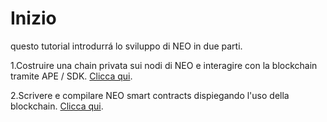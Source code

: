 # Inizio

questo tutorial introdurrá lo sviluppo di NEO in due parti.
 
1.Costruire una chain privata sui nodi di NEO e interagire con la blockchain tramite APE / SDK.  [Clicca qui](node/introduction.md).

2.Scrivere e compilare NEO smart contracts dispiegando l'uso della blockchain. [Clicca qui](sc/introduction.md).
